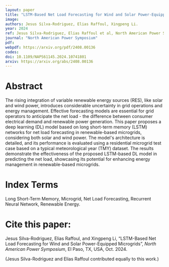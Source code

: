 ```yaml
---
layout: paper
title: "LSTM-Based Net Load Forecasting for Wind and Solar Power-Equipped Microgrids"
image: 
authors: Jesus Silva-Rodriguez, Elias Raffoul, Xingpeng Li.
year: 2024
ref: Jesus Silva-Rodriguez, Elias Raffoul et al, North American Power Symposium, 2024. 
journal: "North American Power Symposium"
pdf: 
webpdf: https://arxiv.org/pdf/2408.00136
codes: 
doi: 10.1109/NAPS61145.2024.10741801
arxiv: https://arxiv.org/abs/2408.00136
---
```


# Abstract
The rising integration of variable renewable energy sources (RES), like solar and wind power, introduces considerable uncertainty in grid operations and energy management. Effective forecasting models are essential for grid operators to anticipate the net load - the difference between consumer electrical demand and renewable power generation. This paper proposes a deep learning (DL) model based on long short-term memory (LSTM) networks for net load forecasting in renewable-based microgrids, considering both solar and wind power. The model's architecture is detailed, and its performance is evaluated using a residential microgrid test case based on a typical meteorological year (TMY) dataset. The results demonstrate the effectiveness of the proposed LSTM-based DL model in predicting the net load, showcasing its potential for enhancing energy management in renewable-based microgrids.


# Index Terms
Long Short-Term Memory, Microgrid, Net Load Forecasting, Recurrent Neural Network, Renewable Energy.

# Cite this paper:
Jesus Silva-Rodriguez, Elias Raffoul, and Xingpeng Li, “LSTM-Based Net Load Forecasting for Wind and Solar Power-Equipped Microgrids”, *North American Power Symposium*, El Paso, TX, USA, Oct. 2024.

(Jesus Silva-Rodriguez and Elias Raffoul contributed equally to this work.)
